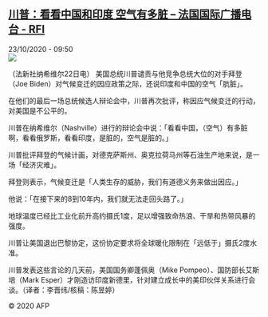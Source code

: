 <!--1603446862000-->
[川普：看看中国和印度 空气有多脏 – 法国国际广播电台 - RFI](http://www.rfi.fr//cn/contenu/20201023-%E5%B7%9D%E6%99%AE%E7%9C%8B%E7%9C%8B%E4%B8%AD%E5%9B%BD%E5%92%8C%E5%8D%B0%E5%BA%A6-%E7%A9%BA%E6%B0%94%E6%9C%89%E5%A4%9A%E8%84%8F)
------

<div>23/10/2020 - 09:50</div><img src="https://s.rfi.fr/media/display/195c44b6-1506-11eb-be21-005056a98db9/w:310/p:16x9/int0014b.201023155001.jpg"><div class="t-content__body u-clearfix"><p>（法新社纳希维尔22日电）    美国总统川普谴责与他竞争总统大位的对手拜登（Joe Biden）对气候变迁的因应政策之际，还说印度和中国的空气「肮脏」。</p><p>    在他们的最后一场总统候选人辩论会中，川普再次批评，称因应气候变迁的行动，对美国是不公平的。</p><p>    川普在纳希维尔（Nashville）进行的辩论会中说：「看看中国，（空气）有多脏啊，看看俄罗斯，看看印度，是脏的，空气是脏的。」</p><p>    川普批评拜登的气候计画，对德克萨斯州、奥克拉荷马州等石油生产地来说，是一场「经济灾难」。</p><p>    拜登则表示，气候变迁是「人类生存的威胁，我们有道德义务来做出因应。」</p><p>    他说：「在接下来的8到10年内，我们就无法走回头路了。」</p><p>    地球温度已经比工业化前升高约摄氏1度，足以增强致命热浪、干旱和热带风暴的强度。</p><p>    川普让美国退出巴黎协定，这份协定要求将全球暖化限制在「远低于」摄氏2度水准。</p><p>    川普发表这些言论的几天前，美国国务卿蓬佩奥（Mike Pompeo）、国防部长艾斯培（Mark Esper）才刚造访印度新德里，针对建立成长中的美印伙伴关系进行会谈。（译者：李晋纬/核稿：陈昱婷）</p><p class="t-copyright">© 2020 AFP</p>        </div>
